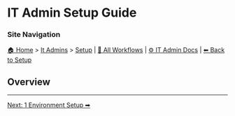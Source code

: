 <!-- description: Documentation about IT Admin Setup Guide for Your Organization. -->

# IT Admin Setup Guide

### Site Navigation
[🏠 Home](../../README.md) > [It Admins](../README.md) > [Setup](README.md) | [📂 All Workflows](../../users/users.md) | [⚙ IT Admin Docs](../../it-admins/README.md) | [⬅ Back to Setup](README.md)

## Overview

---

[Next: 1 Environment Setup ➡](1-environment-setup.md)